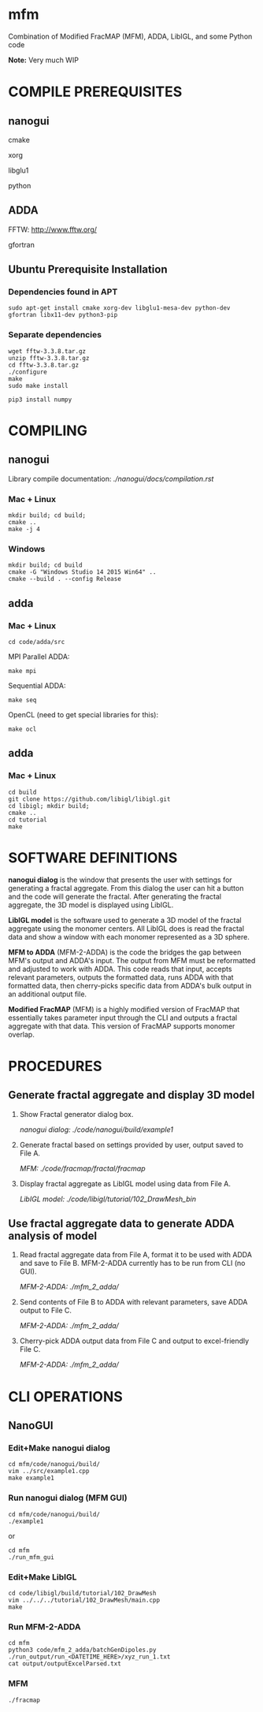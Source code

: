 # mfm
Combination of Modified FracMAP (MFM), ADDA, LibIGL, and some Python code

**Note:** Very much WIP


# COMPILE PREREQUISITES

## nanogui

cmake

xorg

libglu1

python

## ADDA

FFTW: http://www.fftw.org/

gfortran

## **Ubuntu** Prerequisite Installation

### Dependencies found in APT

    sudo apt-get install cmake xorg-dev libglu1-mesa-dev python-dev gfortran libx11-dev python3-pip

### Separate dependencies

    wget fftw-3.3.8.tar.gz
    unzip fftw-3.3.8.tar.gz
    cd fftw-3.3.8.tar.gz
    ./configure
    make
    sudo make install

    pip3 install numpy


# COMPILING

## nanogui

Library compile documentation: *./nanogui/docs/compilation.rst*

### Mac + Linux

    mkdir build; cd build;
    cmake ..
    make -j 4

### Windows

    mkdir build; cd build
    cmake -G "Windows Studio 14 2015 Win64" ..
    cmake --build . --config Release

## adda

### Mac + Linux

    cd code/adda/src

MPI Parallel ADDA:

    make mpi

Sequential ADDA:

    make seq

OpenCL (need to get special libraries for this):

    make ocl

## adda

### Mac + Linux

    cd build
    git clone https://github.com/libigl/libigl.git
    cd libigl; mkdir build;
    cmake ..
    cd tutorial
    make

# SOFTWARE DEFINITIONS

**nanogui dialog** is the window that presents the user with settings for generating a fractal aggregate. From this dialog the user can hit a button and the code will generate the fractal. After generating the fractal aggregate, the 3D model is displayed using LibIGL.

**LibIGL model** is the software used to generate a 3D model of the fractal aggregate using the monomer centers. All LibIGL does is read the fractal data and show a window with each monomer represented as a 3D sphere.

**MFM to ADDA** (MFM-2-ADDA) is the code the bridges the gap between MFM's output and ADDA's input. The output from MFM must be reformatted and adjusted to work with ADDA. This code reads that input, accepts relevant parameters, outputs the formatted data, runs ADDA with that formatted data, then cherry-picks specific data from ADDA's bulk output in an additional output file.

**Modified FracMAP** (MFM) is a highly modified version of FracMAP that essentially takes parameter input through the CLI and outputs a fractal aggregate with that data. This version of FracMAP supports monomer overlap.


# PROCEDURES

## Generate fractal aggregate and display 3D model

 1) Show Fractal generator dialog box.
    
    *nanogui dialog: ./code/nanogui/build/example1*

 2) Generate fractal based on settings provided by user, output saved to File A.
    
    *MFM: ./code/fracmap/fractal/fracmap*

 3) Display fractal aggregate as LibIGL model using data from File A.
    
    *LibIGL model: ./code/libigl/tutorial/102_DrawMesh_bin*


## Use fractal aggregate data to generate ADDA analysis of model

 1) Read fractal aggregate data from File A, format it to be used with ADDA and
    save to File B. MFM-2-ADDA currently has to be run from CLI (no GUI).
    
    *MFM-2-ADDA: ./mfm_2_adda/*

 2) Send contents of File B to ADDA with relevant parameters, save ADDA output
    to File C.
    
    *MFM-2-ADDA: ./mfm_2_adda/*

 3) Cherry-pick ADDA output data from File C and output to excel-friendly File C.
    
    *MFM-2-ADDA: ./mfm_2_adda/*


# CLI OPERATIONS

## NanoGUI

### Edit+Make nanogui dialog

    cd mfm/code/nanogui/build/
    vim ../src/example1.cpp
    make example1

### Run nanogui dialog (MFM GUI)
    cd mfm/code/nanogui/build/
    ./example1
    
or

    cd mfm
    ./run_mfm_gui


### Edit+Make LibIGL

    cd code/libigl/build/tutorial/102_DrawMesh
    vim ../../../tutorial/102_DrawMesh/main.cpp
    make


### Run MFM-2-ADDA

    cd mfm
    python3 code/mfm_2_adda/batchGenDipoles.py ./run_output/run_<DATETIME_HERE>/xyz_run_1.txt
    cat output/outputExcelParsed.txt


### MFM

    ./fracmap
